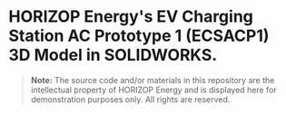 # HORIZOP Energy's EV Charging Station AC Prototype 1 (ECSACP1) 3D Model in SOLIDWORKS.

> **Note:** The source code and/or materials in this repository are the intellectual property of HORIZOP Energy and is displayed here for demonstration purposes only. All rights are reserved.
